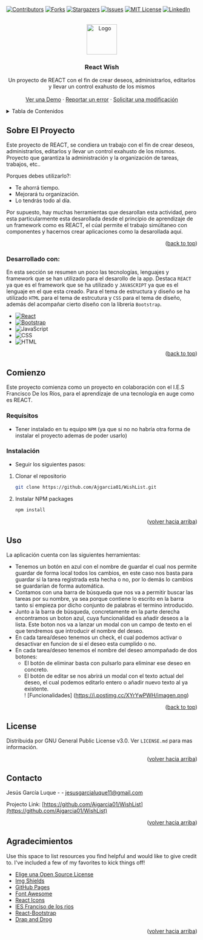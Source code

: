 
<a name="readme-top"></a>

[![Contributors][contributors-shield]][contributors-url]
[![Forks][forks-shield]][forks-url]
[![Stargazers][stars-shield]][stars-url]
[![Issues][issues-shield]][issues-url]
[![MIT License][license-shield]][license-url]
[![LinkedIn][linkedin-shield]][linkedin-url]
<!-- <a target="_blank" href="https://www.linkedin.com/in/absphreak/">🇱​🇮​🇳​🇰​🇪​🇩​🇮​🇳​</a> ●



<!-- PROJECT LOGO -->
<br />
<div align="center">
  <a href="https://github.com/othneildrew/Best-README-Template">
    <img src="https://upload.wikimedia.org/wikipedia/commons/thumb/8/87/Toicon-icon-fandom-wish.svg/1024px-Toicon-icon-fandom-wish.svg.png" alt="Logo" width="80" height="80">
  </a>

  <h3 align="center">React Wish</h3>

  <p align="center">
    Un proyecto de REACT con el fin de crear deseos, administrarlos, editarlos y llevar un control exahusto de los mismos
    <br />
    <br />
    <a href="https://i.postimg.cc/XYrYwPWH/imagen.png">Ver una Demo</a>
    ·
    <a href="https://github.com/Ajgarcia01/WishList/issues">Reportar un error</a>
    ·
    <a href="https://github.com/Ajgarcia01/WishList/issues">Solicitar una modificación</a>
  </p>
</div>



<!-- TABLE OF CONTENTS -->
<details>
  <summary>Tabla de Contenidos</summary>
  <ol>
    <li>
      <a href="#about-the-project">Sobre el proyecto</a>
      <ul>
        <li><a href="#built-with">Desarollado con:</a></li>
      </ul>
    </li>
    <li>
      <a href="#getting-started">Comienzo</a>
      <ul>
        <li><a href="#prerequisites">Requisitos</a></li>
        <li><a href="#installation">Instalaciones</a></li>
      </ul>
    </li>
    <li><a href="#usage">Uso</a></li>
    <li><a href="#license">License</a></li>
    <li><a href="#contact">Contact</a></li>
    <li><a href="#acknowledgments">Agradecimientos</a></li>
  </ol>
</details>



<!-- ABOUT THE PROJECT -->
## Sobre El Proyecto

Este proyecto de REACT, se condiera un trabajo con el fin de crear deseos, administrarlos, editarlos y llevar un control exahusto de los mismos. Proyecto que garantiza la administración y la organización de tareas, trabajos, etc..

Porques debes utilizarlo?:
* Te ahorrá tiempo.
* Mejorará tu organización.
* Lo tendrás todo al día.

Por supuesto, hay muchas herramientas que desarollan esta actividad, pero esta particularmente esta desarollada desde el principio de aprendizaje de un framework como es REACT, el cúal permite el trabajo simúltaneo con componentes y hacernos crear aplicaciones como la desarollada aquí.

<p align="right">(<a href="#readme-top">back to top</a>)</p>


### Desarrollado con:

En esta sección se resumen un poco las tecnologías, lenguajes y framework que se han utilizado para el desarollo de la app. Destaca `REACT` ya que es el framework que se ha utilizado y `JAVASCRIPT` ya que es el lenguaje en el que esta creado. Para el tema de estructura y diseño se ha utilizado `HTML` para el tema de estrcutura y `CSS` para el tema de diseño, además del acompañar cierto diseño con la libreria `Bootstrap`.

* [![React][React.js]][React-url]
* [![Bootstrap][Bootstrap.com]][Bootstrap-url]
* ![JavaScript](https://img.shields.io/badge/-JavaScript-05122A?style=flat&logo=javascript)&nbsp;
* ![CSS](https://img.shields.io/badge/-CSS-05122A?style=flat&logo=CSS3&logoColor=1572B6)&nbsp;
* ![HTML](https://img.shields.io/badge/-HTML-05122A?style=flat&logo=HTML5)&nbsp;

<p align="right">(<a href="#readme-top">back to top</a>)</p>



<!-- GETTING STARTED -->
## Comienzo

Este proyecto comienza como un proyecto en colaboración con el I.E.S Francisco De los Ríos, para el aprendizaje de una tecnología en auge como es REACT.

### Requisitos
* Tener instalado en tu equipo `NPM` (ya que si no no habría otra forma de instalar el proyecto ademas de poder usarlo)

### Instalación
* Seguir los siguientes pasos:

1. Clonar el repositorio
   ```sh
   git clone https://github.com/Ajgarcia01/WishList.git
   ```
2. Instalar NPM packages
   ```sh
   npm install
   ```

<p align="right">(<a href="#readme-top">volver hacia arriba</a>)</p>



<!-- USAGE EXAMPLES -->
## Uso

La aplicación cuenta con las siguientes herramientas:
* Tenemos un botón en azul con el nombre de guardar el cual nos permite guardar de forma local todos los cambios, en este caso nos basta para guardar si la tarea        registrada esta hecha o no, por lo demás lo cambios se guardarían de forma automática.
* Contamos con una barra de búsqueda que nos va a permitir buscar las tareas por su nombre, ya sea porque contiene lo escrito en la barra tanto si empieza por dicho conjunto de palabras el termino introducido.
* Junto a la barra de búsqueda, concretamente en la parte derecha encontramos un boton azul, cuya funcionalidad es añadir deseos a la lista. Este boton nos va a lanzar un modal con un campo de texto en el que tendremos que introducir el nombre del deseo.
* En cada tarea/deseo tenemos un check, el cual podemos activar o desactivar en funcion de si el deseo esta cumplido o no.
* En cada tarea/deseo tenemos el nombre del deseo amompañado de dos botones:
    * El botón de eliminar basta con pulsarlo para eliminar ese deseo en concreto.
    * El botón de editar se nos abrirá un modal con el texto actual del deseo, el cual podemos editarlo entero o añadir nuevo texto al ya existente.   
! [Funcionalidades] (https://i.postimg.cc/XYrYwPWH/imagen.png)

<p align="right">(<a href="#readme-top">back to top</a>)</p>




<!-- LICENSE -->
## License

Distribuida por GNU General Public License v3.0. Ver `LICENSE.md` para mas información.

<p align="right">(<a href="#readme-top">volver hacia arriba</a>)</p>



<!-- CONTACT -->
## Contacto

Jesús García Luque -  - jesusgarcialuque11@gmail.com

Projecto Link: [https://github.com/Ajgarcia01/WishList](https://github.com/Ajgarcia01/WishList)

<p align="right">(<a href="#readme-top">volver hacia arriba</a>)</p>



<!-- ACKNOWLEDGMENTS -->
## Agradecimientos

Use this space to list resources you find helpful and would like to give credit to. I've included a few of my favorites to kick things off!

* [Elige una Open Source License](https://choosealicense.com)
* [Img Shields](https://shields.io)
* [GitHub Pages](https://pages.github.com)
* [Font Awesome](https://fontawesome.com)
* [React Icons](https://react-icons.github.io/react-icons/search)
* [IES Franciso de los rios](https://www.iesfranciscodelosrios.es)
* [React-Bootstrap](https://react-bootstrap.github.io)
* [Drap and Drog](https://github.com/thebikashweb/react-drag-drop-without-library)
<p align="right">(<a href="#readme-top">volver hacia arriba</a>)</p>



<!-- MARKDOWN LINKS & IMAGES -->
<!-- https://www.markdownguide.org/basic-syntax/#reference-style-links -->
[contributors-shield]: https://img.shields.io/github/contributors/othneildrew/Best-README-Template.svg?style=for-the-badge
[contributors-url]: https://github.com/Ajgarcia01/WishList/graphs/contributors
[forks-shield]: https://img.shields.io/github/forks/othneildrew/Best-README-Template.svg?style=for-the-badge
[forks-url]: https://github.com/Ajgarcia01/WishList/network/members
[stars-shield]: https://img.shields.io/github/stars/othneildrew/Best-README-Template.svg?style=for-the-badge
[stars-url]: https://github.com/Ajgarcia01/WishList/stargazers
[issues-shield]: https://img.shields.io/github/issues/othneildrew/Best-README-Template.svg?style=for-the-badge
[issues-url]: https://github.com/Ajgarcia01/WishList/issues
[license-shield]: https://img.shields.io/github/license/othneildrew/Best-README-Template.svg?style=for-the-badge
[license-url]: https://github.com/Ajgarcia01/WishList/blob/main/LICENSE.md
[linkedin-shield]: https://img.shields.io/badge/-LinkedIn-black.svg?style=for-the-badge&logo=linkedin&colorB=555
[linkedin-url]: https://linkedin.com/in/jgl11
[React.js]: https://img.shields.io/badge/React-20232A?style=for-the-badge&logo=react&logoColor=61DAFB
[React-url]: https://reactjs.org/
[Bootstrap.com]: https://img.shields.io/badge/Bootstrap-563D7C?style=for-the-badge&logo=bootstrap&logoColor=white
[Bootstrap-url]: https://getbootstrap.com
